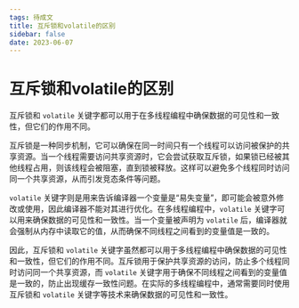```yaml
---
tags: 待成文
title: 互斥锁和volatile的区别
sidebar: false
date: 2023-06-07
---
```

# 互斥锁和volatile的区别

互斥锁和 `volatile` 关键字都可以用于在多线程编程中确保数据的可见性和一致性，但它们的作用不同。

互斥锁是一种同步机制，它可以确保在同一时间只有一个线程可以访问被保护的共享资源。当一个线程需要访问共享资源时，它会尝试获取互斥锁，如果锁已经被其他线程占用，则该线程会被阻塞，直到锁被释放。这样可以避免多个线程同时访问同一个共享资源，从而引发竞态条件等问题。

`volatile` 关键字则是用来告诉编译器一个变量是“易失变量”，即可能会被意外修改或使用，因此编译器不能对其进行优化。在多线程编程中，`volatile` 关键字可以用来确保数据的可见性和一致性。当一个变量被声明为 `volatile` 后，编译器就会强制从内存中读取它的值，从而确保不同线程之间看到的变量值是一致的。

因此，互斥锁和 `volatile` 关键字虽然都可以用于多线程编程中确保数据的可见性和一致性，但它们的作用不同。互斥锁用于保护共享资源的访问，防止多个线程同时访问同一个共享资源，而 `volatile` 关键字用于确保不同线程之间看到的变量值是一致的，防止出现缓存一致性问题。在实际的多线程编程中，通常需要同时使用互斥锁和 `volatile` 关键字等技术来确保数据的可见性和一致性。